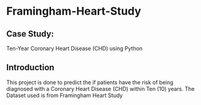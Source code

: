 # Framingham-Heart-Study

## Case Study:
Ten-Year Coronary Heart Disease (CHD) using Python

## Introduction
This project is done to predict the if patients have the risk of being diagnosed with a Coronary Heart Disease (CHD) within Ten (10) years. The Dataset used is from Framingham Heart Study
